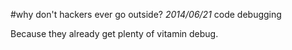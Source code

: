#why don't hackers ever go outside?
*2014/06/21* code debugging

Because they already get plenty of vitamin debug.

